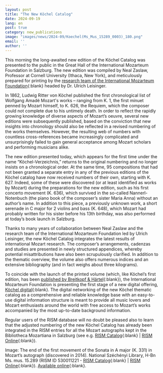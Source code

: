 ```yaml
---
layout: post
title: "The New Köchel Catalog"
date: 2024-09-19
lang: en
post: true
category: new_publications
image: "images/news/2024-09/Koechel(Ms_Mus_15289_0003)_180.png"
email: ''
author: ''
---
```


This morning the long-awaited new edition of the Köchel Catalog was presented to the public in the Great Hall of the International Mozarteum Foundation in Salzburg. The new edition was compiled by Neal Zaslaw, Professor at Cornell University (Ithaca, New York), and meticulously prepared for printing by the [research team of the International Mozarteum Foundation]( https://mozarteum.at/en/research){:blank} headed by Dr. Ulrich Leisinger.

In 1862, Ludwig Ritter von Köchel published the first chronological list of Wolfgang Amadé Mozart's works – ranging from K. 1, the first minuet penned by Mozart himself, to K. 626, the Requiem, which the composer could not complete due to his untimely death. In order to reflect the rapidly growing knowledge of diverse aspects of Mozart’s oeuvre, several new editions were subsequently published, based on the conviction that new insights into chronology should also be reflected in a revised numbering of the works themselves. However, the resulting web of numbers with countless cross-references became increasingly complicated and unsurprisingly failed to gain general acceptance among Mozart scholars and performing musicians alike.

The new edition presented today, which appears for the first time under the name “Köchel-Verzeichnis,” returns to the original numbering and no longer insists on a chronological order. At the same time, 95 compositions that had not been granted a separate entry in any of the previous editions of the Köchel catalog have now received numbers of their own, starting with K. 627. Indeed, some of these were discovered (or at least identified as works by Mozart) during the preparations for the new edition, such as his first concerto movement (K. 636), which survived in the so-called Nannerl-Notenbuch (the piano book of the composer’s sister Maria Anna) without an author’s name. In addition to this piece, a previously unknown work, a short serenade in C major for 2 violins and bass (K. 648), which Mozart had probably written for his sister before his 13th birthday, was also performed at today’s book launch in Salzburg.

Thanks to many years of collaboration between Neal Zaslaw and the research team of the International Mozarteum Foundation led by Ulrich Leisinger, the new Köchel Catalog integrates the latest results of international Mozart research. The composer’s arrangements, cadenzas and studies are presented in newly structured appendices, whereby potential misattributions have also been scrupulously clarified. In addition to the thematic overview, the volume also offers numerous indices and an extensive bibliography (and in fact weighs about three kilograms).

To coincide with the launch of the printed volume (which, like Köchel’s first edition, has been [published by Breitkopf & Härtel]( https://www.breitkopf.com/work/20546/){:blank}), the International Mozarteum Foundation is presenting the first stage of a new digital offering, [Köchel digital](https://kv.mozarteum.at/en){:blank}. The digital networking of the new Köchel thematic catalog as a comprehensive and reliable knowledge base with an easy-to-use digital information structure is meant to provide all music lovers and Mozart enthusiasts around the world with free access to Mozart’s works accompanied by the most up-to-date background information.

Regular users of the RISM database will no doubt be pleased also to learn that the adjusted numbering of the new Köchel Catalog has already been integrated in the RISM entries for all the Mozart autographs kept in the Bibliotheca Mozartiana in Salzburg (see e.g. [RISM Catalog]( https://opac.rism.info/search?id=659100299&View=rism){:blank} \| [RISM Online]( https://rism.online/sources/659100299){:blank}).

Image: The end of the first movement of the Sonata in A major (K. 331) in Mozart’s autograph (discovered in 2014). National Széchényi Library, H-Bn Ms. mus. 15.289 (RISM ID 530011221 - [RISM Catalog](https://opac.rism.info/search?id=530011221&View=rism){:blank} \| [RISM Online](https://rism.online/sources/530011221){:blank}). [Available online](https://mozart.oszk.hu/index_en.html){:blank}.
